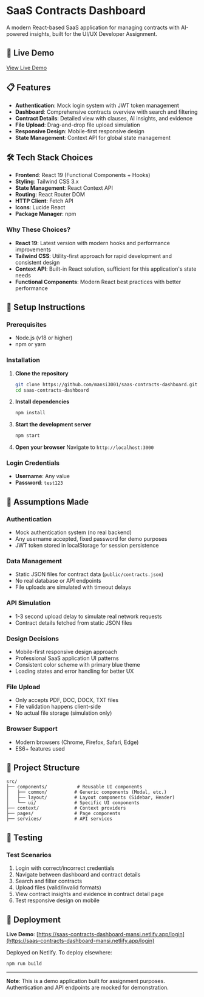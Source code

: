 # SaaS Contracts Dashboard

A modern React-based SaaS application for managing contracts with AI-powered insights, built for the UI/UX Developer Assignment.

## 🚀 Live Demo

[View Live Demo](https://saas-contracts-dashboard-mansi.netlify.app/login)

## 📋 Features

- **Authentication**: Mock login system with JWT token management
- **Dashboard**: Comprehensive contracts overview with search and filtering
- **Contract Details**: Detailed view with clauses, AI insights, and evidence
- **File Upload**: Drag-and-drop file upload simulation
- **Responsive Design**: Mobile-first responsive design
- **State Management**: Context API for global state management

## 🛠️ Tech Stack Choices

- **Frontend**: React 19 (Functional Components + Hooks)
- **Styling**: Tailwind CSS 3.x
- **State Management**: React Context API
- **Routing**: React Router DOM
- **HTTP Client**: Fetch API
- **Icons**: Lucide React
- **Package Manager**: npm

### Why These Choices?

- **React 19**: Latest version with modern hooks and performance improvements
- **Tailwind CSS**: Utility-first approach for rapid development and consistent design
- **Context API**: Built-in React solution, sufficient for this application's state needs
- **Functional Components**: Modern React best practices with better performance

## 🚀 Setup Instructions

### Prerequisites
- Node.js (v18 or higher)
- npm or yarn

### Installation

1. **Clone the repository**
   ```bash
   git clone https://github.com/mansi3001/saas-contracts-dashboard.git
   cd saas-contracts-dashboard
   ```

2. **Install dependencies**
   ```bash
   npm install
   ```

3. **Start the development server**
   ```bash
   npm start
   ```

4. **Open your browser**
   Navigate to `http://localhost:3000`

### Login Credentials
- **Username**: Any value
- **Password**: `test123`

## 🔧 Assumptions Made

### Authentication
- Mock authentication system (no real backend)
- Any username accepted, fixed password for demo purposes
- JWT token stored in localStorage for session persistence

### Data Management
- Static JSON files for contract data (`public/contracts.json`)
- No real database or API endpoints
- File uploads are simulated with timeout delays

### API Simulation
- 1-3 second upload delay to simulate real network requests
- Contract details fetched from static JSON files

### Design Decisions
- Mobile-first responsive design approach
- Professional SaaS application UI patterns
- Consistent color scheme with primary blue theme
- Loading states and error handling for better UX

### File Upload
- Only accepts PDF, DOC, DOCX, TXT files
- File validation happens client-side
- No actual file storage (simulation only)

### Browser Support
- Modern browsers (Chrome, Firefox, Safari, Edge)
- ES6+ features used

## 📁 Project Structure

```
src/
├── components/           # Reusable UI components
│   ├── common/          # Generic components (Modal, etc.)
│   ├── layout/          # Layout components (Sidebar, Header)
│   └── ui/              # Specific UI components
├── context/             # Context providers
├── pages/               # Page components
├── services/            # API services
```

## 🧪 Testing

### Test Scenarios
1. Login with correct/incorrect credentials
2. Navigate between dashboard and contract details
3. Search and filter contracts
4. Upload files (valid/invalid formats)
5. View contract insights and evidence in contract detail page
6. Test responsive design on mobile

## 🚀 Deployment

**Live Demo**: [https://saas-contracts-dashboard-mansi.netlify.app/login](https://saas-contracts-dashboard-mansi.netlify.app/login)

Deployed on Netlify. To deploy elsewhere:

```bash
npm run build
```

---

**Note**: This is a demo application built for assignment purposes. Authentication and API endpoints are mocked for demonstration.